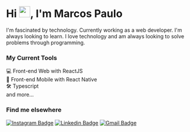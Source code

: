 # Hi <img src="https://media.giphy.com/media/hvRJCLFzcasrR4ia7z/giphy.gif" width="30" >, I'm Marcos Paulo

I'm fascinated by technology. Currently working as a web developer. 
I'm always looking to learn.
I love technology and am always looking to solve problems through programming. 

### My Current Tools
💻 Front-end Web with ReactJS   
📱 Front-end Mobile with React Native   
🛠️ Typescript   
and more...

### Find me elsewhere

[![Instagram Badge](https://img.shields.io/badge/Instagram-E4405F?style=for-the-badge&logo=instagram&logoColor=white=https://www.instagram.com/eumarcos_oficial/)](https://www.instagram.com/eumarcos_oficial/) 
[![Linkedin Badge](https://img.shields.io/badge/LinkedIn-0077B5?style=for-the-badge&logo=linkedin&logoColor=white=https://www.linkedin.com/in/marcos-paulo-920927207/)](https://www.linkedin.com/in/marcos-paulo-920927207/) 
[![Gmail Badge](https://img.shields.io/badge/Gmail-D14836?style=for-the-badge&logo=gmail&logoColor=white&link=mailto:marcospaullo552@gmail.com)](mailto:marcospaullo552@gmail.com) 